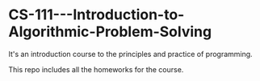 # CS-111---Introduction-to-Algorithmic-Problem-Solving
It's an introduction course to the principles and practice of programming. 

This repo includes all the homeworks for the course.

